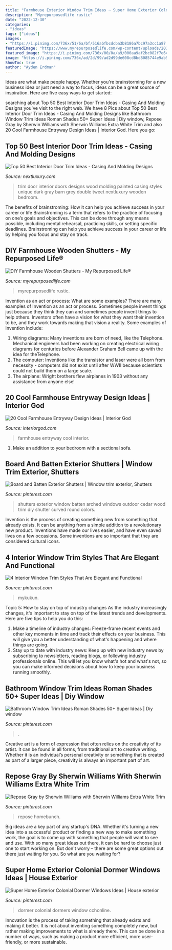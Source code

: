 ```yaml
---
title: "Farmhouse Exterior Window Trim Ideas ~ Super Home Exterior Colonial Dormer Windows Ideas"
description: "Myrepurposedlife rustic"
date: "2022-12-30"
categories:
- "ideas"
tags: ["ideas"]
images:
- "https://i.pinimg.com/736x/51/6a/bf/516abfbcdcba3b8186a7bc97a3cc1a87.jpg"
featuredImage: "https://www.myrepurposedlife.com/wp-content/uploads/2016/01/shutters-entryway.jpg"
featured_image: "https://i.pinimg.com/736x/00/0a/a9/000aa9af2bc082f7e646857b33f25412.jpg"
image: "https://i.pinimg.com/736x/ad/2d/99/ad2d99de608cd8bd8085744e9ab5b3dd.jpg"
ShowToc: true
author: "Ayden Erdman"
---
```



Ideas are what make people happy. Whether you're brainstorming for a new business idea or just need a way to focus, ideas can be a great source of inspiration. Here are five easy ways to get started: 

	

		
searching about Top 50 Best Interior Door Trim Ideas - Casing And Molding Designs you've visit to the right web. We have 8 Pics about Top 50 Best Interior Door Trim Ideas - Casing And Molding Designs like Bathroom Window Trim Ideas Roman Shades 50+ Super Ideas | Diy window, Repose Gray by Sherwin Williams with Sherwin Williams Extra White Trim and also 20 Cool Farmhouse Entryway Design Ideas | Interior God. Here you go:
		
    
## Top 50 Best Interior Door Trim Ideas - Casing And Molding Designs

<img loading=lazy src="http://nextluxury.com/wp-content/uploads/unique-door-trim-designs-painted-grey.jpg" onerror="this.onerror=null;this.src='https://tse2.mm.bing.net/th?id=OIP.PQ8CTK7eaK74j8vZH3umyAAAAA&amp;pid=15.1';" alt="Top 50 Best Interior Door Trim Ideas - Casing And Molding Designs">

_Source: nextluxury.com_

>trim door interior doors designs wood molding painted casing styles unique dark gray barn grey double tweet nextluxury wooden bedroom. 

	

The benefits of brainstroming: How it can help you achieve success in your career or life
Brainstroming is a term that refers to the practice of focusing on one’s goals and objectives. This can be done through any means possible, including mental rehearsal, practicing skills, or setting specific deadlines. Brainstroming can help you achieve success in your career or life by helping you focus and stay on track.

    
## DIY Farmhouse Wooden Shutters - My Repurposed Life®

<img loading=lazy src="https://www.myrepurposedlife.com/wp-content/uploads/2016/01/shutters-entryway.jpg" onerror="this.onerror=null;this.src='https://tse2.mm.bing.net/th?id=OIP.zeIo_7PnSlEt8XbdbFxk1QHaKX&amp;pid=15.1';" alt="DIY Farmhouse Wooden Shutters - My Repurposed Life®">

_Source: myrepurposedlife.com_

>myrepurposedlife rustic. 

	

Invention as an act or process: What are some examples?
There are many examples of Invention as an act or process. Sometimes people invent things just because they think they can and sometimes people invent things to help others. Inventors often have a vision for what they want their invention to be, and they work towards making that vision a reality. Some examples of Invention include: 
1) Wiring diagrams: Many inventions are born of need, like the Telephone. Mechanical engineers had been working on creating electrical wiring diagrams for centuries before Alexander Graham Bell came up with the idea for theTelephone.
2) The computer: Inventions like the transistor and laser were all born from necessity - computers did not exist until after WWII because scientists could not build them on a large scale.
3) The airplane: Wright brothers flew airplanes in 1903 without any assistance from anyone else!

    
## 20 Cool Farmhouse Entryway Design Ideas | Interior God

<img loading=lazy src="http://interiorgod.com/wp-content/uploads/2016/04/cool-farmhouse-entryway.jpg" onerror="this.onerror=null;this.src='https://tse3.mm.bing.net/th?id=OIP.pLxyfkj_bJ3yG3fLWCHd1AHaJ-&amp;pid=15.1';" alt="20 Cool Farmhouse Entryway Design Ideas | Interior God">

_Source: interiorgod.com_

>farmhouse entryway cool interior. 

	

1. Make an addition to your bedroom with a sectional sofa.

    
## Board And Batten Exterior Shutters | Window Trim Exterior, Shutters

<img loading=lazy src="https://i.pinimg.com/736x/ad/2d/99/ad2d99de608cd8bd8085744e9ab5b3dd.jpg" onerror="this.onerror=null;this.src='https://tse3.mm.bing.net/th?id=OIP.whHmYJdqUPnfQYFEVKTvYwHaLH&amp;pid=15.1';" alt="Board and Batten Exterior Shutters | Window trim exterior, Shutters">

_Source: pinterest.com_

>shutters exterior window batten arched windows outdoor cedar wood trim diy shutter curved round colors. 

	

Invention is the process of creating something new from something that already exists. It can be anything from a simple addition to a revolutionary new product. Inventions have made our lives easier, and have even saved lives on a few occasions. Some inventions are so important that they are considered cultural icons.

    
## 4 Interior Window Trim Styles That Are Elegant And Functional

<img loading=lazy src="https://i.pinimg.com/736x/c5/fd/de/c5fdde944113132e95011134fbeb5726.jpg" onerror="this.onerror=null;this.src='https://tse3.mm.bing.net/th?id=OIP.1kMCgRxq15wMxSue6L73LQHaKR&amp;pid=15.1';" alt="4 Interior Window Trim Styles That Are Elegant and Functional">

_Source: pinterest.com_

>mykukun. 

	

Topic 5: How to stay on top of industry changes
As the industry increasingly changes, it's important to stay on top of the latest trends and developments. Here are five tips to help you do this:
1. Make a timeline of industry changes: Freeze-frame recent events and other key moments in time and track their effects on your business. This will give you a better understanding of what's happening and where things are going.
2. Stay up to date with industry news: Keep up with new industry news by subscribing to newsletters, reading blogs, or following industry professionals online. This will let you know what's hot and what's not, so you can make informed decisions about how to keep your business running smoothly.

    
## Bathroom Window Trim Ideas Roman Shades 50+ Super Ideas | Diy Window

<img loading=lazy src="https://i.pinimg.com/736x/00/0a/a9/000aa9af2bc082f7e646857b33f25412.jpg" onerror="this.onerror=null;this.src='https://tse1.mm.bing.net/th?id=OIP.ACjGMXzipCi1Xnfjs2pRBgAAAA&amp;pid=15.1';" alt="Bathroom Window Trim Ideas Roman Shades 50+ Super Ideas | Diy window">

_Source: pinterest.com_

>. 

	

Creative art is a form of expression that often relies on the creativity of its artist. It can be found in all forms, from traditional art to creative writing. Whether it is an individual’s personal creativity or something that is created as part of a larger piece, creativity is always an important part of art.

    
## Repose Gray By Sherwin Williams With Sherwin Williams Extra White Trim

<img loading=lazy src="https://i.pinimg.com/736x/51/6a/bf/516abfbcdcba3b8186a7bc97a3cc1a87.jpg" onerror="this.onerror=null;this.src='https://tse1.mm.bing.net/th?id=OIP.Iu_LXVKv_4UhbvYbLvADLQHaLH&amp;pid=15.1';" alt="Repose Gray by Sherwin Williams with Sherwin Williams Extra White Trim">

_Source: pinterest.com_

>repose homebunch. 

	

Big ideas are a key part of any startup's DNA. Whether it's turning a new idea into a successful product or finding a new way to make something work, the goal is to come up with something that people will want to see and use. With so many great ideas out there, it can be hard to choose just one to start working on. But don't worry – there are some great options out there just waiting for you. So what are you waiting for?

    
## Super Home Exterior Colonial Dormer Windows Ideas | House Exterior

<img loading=lazy src="https://i.pinimg.com/736x/d0/af/80/d0af80f196795c67fb894a0bd0e4b5b1.jpg" onerror="this.onerror=null;this.src='https://tse1.mm.bing.net/th?id=OIP.CXt6e0nmb_wqYJgAeIawfgAAAA&amp;pid=15.1';" alt="Super Home Exterior Colonial Dormer Windows Ideas | House exterior">

_Source: pinterest.com_

>dormer colonial dormers window cchonline. 

	

Innovation is the process of taking something that already exists and making it better. It is not about inventing something completely new, but rather making improvements to what is already there. This can be done in a number of ways, such as making a product more efficient, more user-friendly, or more sustainable.

